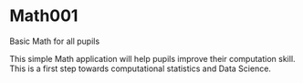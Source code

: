 # Math001
Basic Math for all pupils

This simple Math application will help pupils improve their computation skill. This is a first step towards computational statistics and Data Science.
